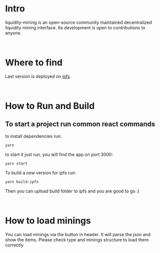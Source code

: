 # Intro
liquidity-mining is an open-source community maintained decentralized liquidity mining interface. Its development is open to contributions to anyone. 

<br>

# Where to find
Last version is deployed on [ipfs](https://cloudflare-ipfs.com/ipfs/QmXDg9exRLRTWSrgeAReiBKphv6m5cK1TSsL1LgUkCxzoy/).

<br>


# How to Run and Build
## To start a project run common react commands
to install dependencies run:
```
yarn
``` 

to start it just run, you will find the app on port 3000:

```
yarn start
``` 


To build a new version for ipfs run:
```
yarn build:ipfs
```

 Then you can upload build folder to ipfs and you are good to go :)
 
<br>

# How to load minings
You can load minings via the button in header. It will parse the json and show the items.
Please check type and minings structure to load them correctly
